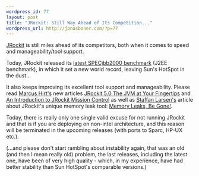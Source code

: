 ```yaml
--- 
wordpress_id: 77
layout: post
title: "JRockit: Still Way Ahead of Its Competition..."
wordpress_url: http://jonasboner.com/?p=77
---
```

<p><a href="http://dev2dev.bea.com/jrockit/">JRockit</a> is still miles ahead of its competitors, both when it comes to speed and manageability/tool support.</p>
<p>Today, JRockit released its <a href="http://www.javalobby.org/java/forums/t59426.html">latest SPECjbb2000 benchmark</a> (J2EE benchmark), in which it set a new world record, leaving Sun's HotSpot in the dust...</p>
<p>It also keeps improving its excellent tool support and manageability. Please read <a href="http://dev2dev.bea.com/blog/hirt/">Marcus Hirt's</a> new articles <a href="http://dev2dev.bea.com/pub/a/2005/12/jrockit-5.html">JRockit 5.0 The JVM at Your Fingertips</a> and <a href="http://dev2dev.bea.com/pub/a/2005/12/jrockit-mission-control.html">An Introduction to JRockit Mission Control</a> as well as <a href="http://dev2dev.bea.com/blog/sla/">Staffan Larsen's</a> article about JRockit's unique memory leak tool: <a href="http://dev2dev.bea.com/pub/a/2005/06/memory_leaks.html">Memory Leaks, Be Gone!</a>. </p>
<p>Today, there is really only one single valid excuse for not running JRockit and that is if you are deploying on non-intel architecture, and this reason will be terminated in the upcoming releases (with ports to Sparc, HP-UX etc.). </p>
<p>(...and please don't start rambling about instability again, that was an old (and then I mean really old) problem, the last releases, including the latest one, have been of very high quality - which, in my experience, have had better stability than Sun HotSpot's comparable versions.)
</p>
